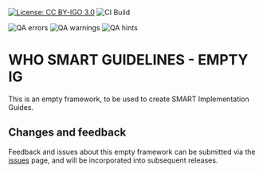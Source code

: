 <!--badges-->
[![License: CC BY-IGO 3.0](https://licensebuttons.net/l/by-nc/3.0/igo/80x15.png)](https://creativecommons.org/licenses/by/3.0/igo)
![CI Build](https://img.shields.io/github/actions/workflow/status/DigitalSQR/catopia/ghbuild.yml)  
   
![QA errors](https://img.shields.io/badge/dynamic/json?url=https%3A%2F%2FDigitalSQR.github.io%2Fcatopia%2Fqa.json&query=%24.errs&logoColor=red&label=QA%20errors&color=yellow)
![QA warnings](https://img.shields.io/badge/dynamic/json?url=https%3A%2F%2FDigitalSQR.github.io%2Fcatopia%2Fqa.json&query=%24.warnings&logoColor=orange&label=QA%20warnings&color=yellow)
![QA hints](https://img.shields.io/badge/dynamic/json?url=https%3A%2F%2FDigitalSQR.github.io%2Fcatopia%2Fqa.json&query=%24.hints&logoColor=yellow&label=QA%20hints&color=yellow)
<!--/badges-->

# WHO SMART GUIDELINES - EMPTY IG

This is an empty framework, to be used to create SMART Implementation Guides.


## Changes and feedback

Feedback and issues about this empty framework can be submitted via the [issues](issues) page, and will be incorporated into subsequent releases.

